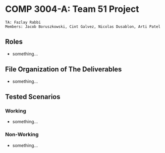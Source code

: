 # COMP 3004-A: Team 51 Project
```JS
TA: Fazlay Rabbi
Members: Jacob Boruszkowski, Cint Galvez, Nicolas Dusablon, Arti Patel
```

## Roles
- something...

## File Organization of The Deliverables
- something...

## Tested Scenarios
### Working
- something...

### Non-Working
- something...
